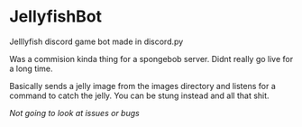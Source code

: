 # JellyfishBot
Jelllyfish discord game bot made in discord.py

Was a commision kinda thing for a spongebob server. Didnt really go live for a long time.

Basically sends a jelly image from the images directory and listens for a command to catch the jelly. 
You can be stung instead and all that shit.

*Not going to look at issues or bugs*
